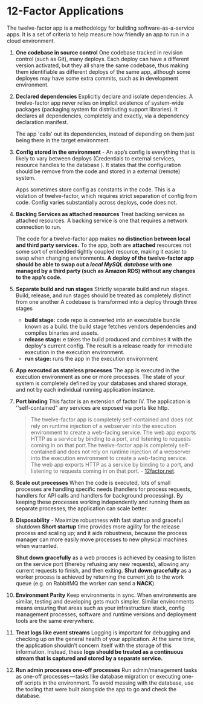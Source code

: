 # 12-Factor Applications
The twelve-factor app is a methodology for building software-as-a-service apps. It is a set of criteria to help measure how friendly an app to run in a cloud environment.

1. **One codebase in source control**
One codebase tracked in revision control (such as Git), many deploys. Each deploy can have a different version activated, but they all share the same codebase, thus making them identifiable as different deploys of the same app, although some deployes may have some extra commits, such as in development environment.

2. **Declared dependencies**
Explicitly declare and isolate dependencies. A twelve-factor app never relies on implicit existence of system-wide packages (packaging system for distributing support libraries). It declares all dependencies, completely and exactly, via a dependency declaration manifest. 

	The app 'calls' out its dependencies, instead of depending on them just being there in the target environment.

3. **Config stored in the environment** -
An app’s config is everything that is likely to vary between deploys (Credentials to external services, resource handles to the database ). It states that the configuration should be remove from the code and stored in a external (remote) system. 

	Apps sometimes store config as constants in the code. This is a violation of twelve-factor, which requires strict separation of config from code. Config varies substantially across deploys, code does not.

4. **Backing Services as attached resources**
Treat backing services as attached resources. A backing service is one that requires a network connection to run.

	The code for a twelve-factor app makes **no distinction between local and third party services.** To the app, both are **attached** resources not some sort of embedded tightly coupled resource, making it easier to swap when changing environments. **A deploy of the twelve-factor app should be able to swap out a *local MySQL database* with one managed by a third party (such as Amazon RDS) without any changes to the app’s code.** 

5. **Separate build and run stages**
Strictly separate build and run stages. Build, release, and run stages should be treated as completely distinct from one another
A codebase is transformed into a deploy through three stages
	- **build stage:** code repo is converted into an executable bundle known as a build. the build stage fetches vendors dependencies and compiles binaries and assets.
	- **release stage:** e takes the build produced and combines it with the deploy's current config. The result is a release ready for immediate execution in the execution environment.
	- **run stage:** runs the app in the execution environment

6. **App executed as stateless processes**
The app is executed in the execution environment as one or more processes. The state of your system is completely defined by your databases and shared storage, and not by each individual running application instance.

7. **Port binding**
This factor is an extension of factor IV. The application is ''self-contained" any services are exposed via ports like http. 

	> The twelve-factor app is completely self-contained and does not rely on runtime injection of a webserver into the execution environment to create a web-facing service. The web app exports HTTP as a service by binding to a port, and listening to requests coming in on that port.The twelve-factor app is completely self-contained and does not rely on runtime injection of a webserver into the execution environment to create a web-facing service. The web app exports HTTP as a service by binding to a port, and listening to requests coming in on that port. 
	\- [12factor.net](https://12factor.net/port-binding ).

9. **Scale out processes**
When the code is executed, lots of small processes are handling specific needs (handlers for process requests, handlers for API calls and handlers for background processing). By keeping these processes working independently and running them as separate processes, the application can scale better.

10. **Disposability** - Maximize robustness with fast startup and graceful shutdown
**Short startup** time provides more agility for the release process and scaling up; and it aids robustness, because the process manager can more easily move processes to new physical machines when warranted. 

	**Shut down gracefully** as a web procces  is achieved by ceasing to listen on the service port (thereby refusing any new requests), allowing any current requests to finish, and then exiting. **Shut down gracefully** as a worker process  is achieved by returning the current job to the work queue (e.g. on RabbitMQ the worker can send a **NACK**).
  
11. **Environment Parity** 
Keep environments in sync. When environments are similar, testing and developing gets much simpler. Similar environments means ensuring that areas such as your infrastructure stack, config management processes, software and runtime versions and deployment tools are the same everywhere.

12. **Treat logs like event streams**
Logging is important for debugging and checking up on the general health of your application. At the same time, the application shouldn’t concern itself with the storage of this information. Instead, these **logs should be treated as a continuous stream that is captured and stored by a separate service.**

13. **Run admin processes  one-off processes**
Run admin/management tasks as one-off processes — tasks like database migration or executing one-off scripts in the environment. To avoid messing with the database, use the tooling that were built alongside the app to go and check the database.

